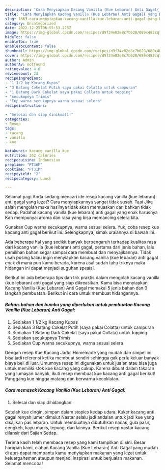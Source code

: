 ```yaml
---
description: "Cara Menyiapkan Kacang Vanilla (Kue Lebaran) Anti Gagal{ yang Bisa Manjain Lidah,  Menu Buat lebaran"
title: "Cara Menyiapkan Kacang Vanilla (Kue Lebaran) Anti Gagal{ yang Bisa Manjain Lidah,  Menu Buat lebaran"
slug: 1663-cara-menyiapkan-kacang-vanilla-kue-lebaran-anti-gagal-yang-bisa-manjain-lidah-menu-buat-lebaran
category: Uncategorized
date: 2022-12-25T06:55:53.275Z
image: https://img-global.cpcdn.com/recipes/d9f34e02e8c7b628/680x482cq70/kacang-vanilla-kue-lebaran-anti-gagal-foto-resep-utama.jpg
hideToc: false
enableToc: true
enableTocContent: false
thumbnail: https://img-global.cpcdn.com/recipes/d9f34e02e8c7b628/680x482cq70/kacang-vanilla-kue-lebaran-anti-gagal-foto-resep-utama.jpg
cover: https://img-global.cpcdn.com/recipes/d9f34e02e8c7b628/680x482cq70/kacang-vanilla-kue-lebaran-anti-gagal-foto-resep-utama.jpg
author: Admin
authorAv: notfound
ratingvalue: 4.6
reviewcount: 23
recipeingredient:
- "1 1/2 kg Kacang Kupas"
- "3 Batang Cokelat Putih saya pakai Colatta untuk campuran"
- "1 Batang Dark Cokelat saya pakai Collata untuk topping"
- "secukupnya Trimis"
- "Cup warna secukupnya warna sesuai selera"
recipeinstructions:

- "Selesai dan siap dinikmati!"
categories:
- Resep
tags:
- kacang
- vanilla
- kue

katakunci: kacang vanilla kue 
nutrition: 262 calories
recipecuisine: Indonesian
preptime: "PT36M"
cooktime: "PT31M"
recipeyield: "2"
recipecategory: Lunch

---
```



Selamat pagi Anda sedang mencari ide resep kacang vanilla (kue lebaran) anti gagal yang lezat? Cara menyiapkannya sangat tidak susah. Tapi Jika salah mengolah maka hasilnya tidak akan memuaskan dan bahkan tidak sedap. Padahal kacang vanilla (kue lebaran) anti gagal yang enak harusnya Kan mempunyai aroma dan rasa yang bisa memancing selera kita.


Gunakan Cup warna secukupnya, warna sesuai selera. Yuk, coba resep kue kacang anti gagal berikut ini. Selengkapnya, simak uraiannya di bawah ini.

Ada beberapa hal yang sedikit banyak berpengaruh terhadap kualitas rasa dari kacang vanilla (kue lebaran) anti gagal, pertama dari jenis bahan, lalu pemilihan bahan segar sampai cara membuat dan menyajikannya. Tidak usah pusing kalau ingin menyiapkan kacang vanilla (kue lebaran) anti gagal enak di mana pun kamu berada, karena asal sudah tahu triknya maka hidangan ini dapat menjadi suguhan spesial.


Berikut ini ada beberapa tips dan trik praktis dalam mengolah kacang vanilla (kue lebaran) anti gagal yang siap dikreasikan. Kamu bisa menyiapkan Kacang Vanilla (Kue Lebaran) Anti Gagal memakai 5 jenis bahan dan 0 langkah pembuatan. Berikut ini cara untuk membuat hidangannya.

<!--inarticleads1-->

##### Bahan-bahan dan bumbu yang diperlukan untuk pembuatan Kacang Vanilla (Kue Lebaran) Anti Gagal:

1. Sediakan 1 1/2 kg Kacang Kupas
1. Sediakan 3 Batang Cokelat Putih (saya pakai Colatta) untuk campuran
1. Sediakan 1 Batang Dark Cokelat (saya pakai Collata) untuk topping
1. Sediakan secukupnya Trimis
1. Sediakan Cup warna secukupnya, warna sesuai selera


Dengan resep Kue Kacang Jadul Homemade yang mudah dan simpel ini bisa jadi referensi ketika membuat sendiri sehingga gak perlu keluar banyak biaya beli di luar. Umumnya resep ini digunakan untuk jualan atau bisa juga untuk memiliki stok kue kacang yang cukup. Karena dibuat dalam takaran yang lumayan banyak, ikuti resep membuat kue kacang anti gagal berikut! Panggang kue hingga matang dan berwarna kecoklatan. 

<!--inarticleads2-->

##### Cara memasak Kacang Vanilla (Kue Lebaran) Anti Gagal:


1. Selesai dan siap dihidangkan!

Setelah kue dingin, simpan dalam stoples kedap udara. Kuker kacang anti gagal renyah lumer dimulut Nastar selalu jadi andalan untuk jadi kue yang disajikan pas lebaran. Untuk membuatnya dibutuhkan nanas, gula pasir, cengkeh, kayu manis, tepung, dan lainnya. Berikut resep nastar kacang dilansir dari Sajian Sedap. 

Terima kasih telah membaca resep yang kami tampilkan di sini. Besar harapan kami, olahan Kacang Vanilla (Kue Lebaran) Anti Gagal yang mudah di atas dapat membantu kamu menyiapkan makanan yang lezat untuk keluarga/teman ataupun menjadi inspirasi untuk berjualan makanan. Selamat mencoba!
